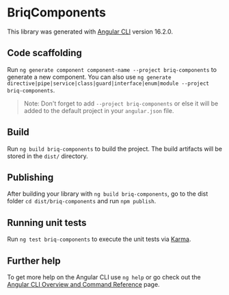 # BriqComponents

This library was generated with [Angular CLI](https://github.com/angular/angular-cli) version 16.2.0.

## Code scaffolding

Run `ng generate component component-name --project briq-components` to generate a new component. You can also use `ng generate directive|pipe|service|class|guard|interface|enum|module --project briq-components`.
> Note: Don't forget to add `--project briq-components` or else it will be added to the default project in your `angular.json` file. 

## Build

Run `ng build briq-components` to build the project. The build artifacts will be stored in the `dist/` directory.

## Publishing

After building your library with `ng build briq-components`, go to the dist folder `cd dist/briq-components` and run `npm publish`.

## Running unit tests

Run `ng test briq-components` to execute the unit tests via [Karma](https://karma-runner.github.io).

## Further help

To get more help on the Angular CLI use `ng help` or go check out the [Angular CLI Overview and Command Reference](https://angular.io/cli) page.

